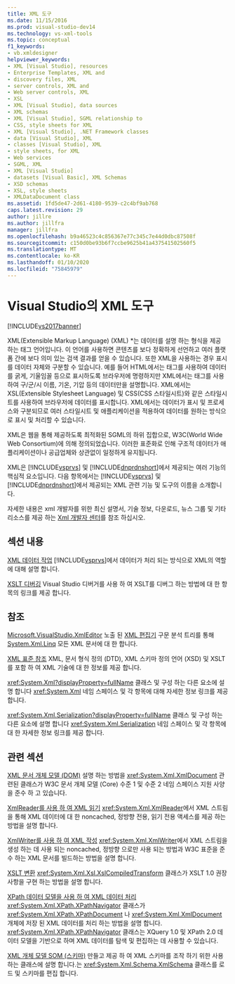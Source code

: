 ```yaml
---
title: XML 도구
ms.date: 11/15/2016
ms.prod: visual-studio-dev14
ms.technology: vs-xml-tools
ms.topic: conceptual
f1_keywords:
- vb.xmldesigner
helpviewer_keywords:
- XML [Visual Studio], resources
- Enterprise Templates, XML and
- discovery files, XML
- server controls, XML and
- Web server controls, XML
- XSL
- XML [Visual Studio], data sources
- XML schemas
- XML [Visual Studio], SGML relationship to
- CSS, style sheets for XML
- XML [Visual Studio], .NET Framework classes
- data [Visual Studio], XML
- classes [Visual Studio], XML
- style sheets, for XML
- Web services
- SGML, XML
- XML [Visual Studio]
- datasets [Visual Basic], XML Schemas
- XSD schemas
- XSL, style sheets
- XMLDataDocument class
ms.assetid: 1fd5de47-2d61-4180-9539-c2c4bf9ab768
caps.latest.revision: 29
author: jillre
ms.author: jillfra
manager: jillfra
ms.openlocfilehash: b9a46523c4c856367e77c345c7e44d0dbc87508f
ms.sourcegitcommit: c150d0be93b6f7ccbe9625b41a437541502560f5
ms.translationtype: MT
ms.contentlocale: ko-KR
ms.lasthandoff: 01/10/2020
ms.locfileid: "75845979"
---
```

# <a name="xml-tools-in-visual-studio"></a>Visual Studio의 XML 도구
[!INCLUDE[vs2017banner](../includes/vs2017banner.md)]

XML(Extensible Markup Language) (XML) *는 데이터를 설명 하는 형식을 제공 하는 태그 언어입니다. 이 언어를 사용하면 콘텐츠를 보다 정확하게 선언하고 여러 플랫폼 간에 보다 의미 있는 검색 결과를 얻을 수 있습니다. 또한 XML을 사용하는 경우 표시를 데이터 자체와 구분할 수 있습니다. 예를 들어 HTML에서는 태그를 사용하여 데이터를 굵게, 기울임꼴 등으로 표시하도록 브라우저에 명령하지만 XML에서는 태그를 사용하여 구/군/시 이름, 기온, 기압 등의 데이터만을 설명합니다. XML에서는 XSL(Extensible Stylesheet Language) 및 CSS(CSS 스타일시트)와 같은 스타일시트를 사용하여 브라우저에 데이터를 표시합니다. XML에서는 데이터가 표시 및 프로세스와 구분되므로 여러 스타일시트 및 애플리케이션을 적용하여 데이터를 원하는 방식으로 표시 및 처리할 수 있습니다.

 XML은 웹을 통해 제공하도록 최적화된 SGML의 하위 집합으로, W3C(World Wide Web Consortium)에 의해 정의되었습니다. 이러한 표준화로 인해 구조적 데이터가 애플리케이션이나 공급업체와 상관없이 일정하게 유지됩니다.

 XML은 [!INCLUDE[vsprvs](../includes/vsprvs-md.md)] 및 [!INCLUDE[dnprdnshort](../includes/dnprdnshort-md.md)]에서 제공되는 여러 기능의 핵심적 요소입니다. 다음 항목에서는 [!INCLUDE[vsprvs](../includes/vsprvs-md.md)] 및 [!INCLUDE[dnprdnshort](../includes/dnprdnshort-md.md)]에서 제공되는 XML 관련 기능 및 도구의 이름을 소개합니다.

 자세한 내용은 xml 개발자를 위한 최신 설명서, 기술 정보, 다운로드, 뉴스 그룹 및 기타 리소스를 제공 하는 [Xml 개발자 센터](https://msdn.microsoft.com/data/bb190600.aspx)를 참조 하십시오.

## <a name="in-this-section"></a>섹션 내용
 [XML 데이터 작업](../xml-tools/working-with-xml-data.md) [!INCLUDE[vsprvs](../includes/vsprvs-md.md)]에서 데이터가 처리 되는 방식으로 XML의 역할에 대해 설명 합니다.

 [XSLT 디버깅](../xml-tools/debugging-xslt.md) Visual Studio 디버거를 사용 하 여 XSLT를 디버그 하는 방법에 대 한 항목의 링크를 제공 합니다.

## <a name="reference"></a>참조
 [Microsoft.VisualStudio.XmlEditor](https://msdn.microsoft.com/library/microsoft.visualstudio.xmleditor.aspx) 노출 된 [XML 편집기](https://msdn.microsoft.com/library/ms255810.aspx) 구문 분석 트리를 통해 [System.Xml.Linq](https://msdn.microsoft.com/library/system.xml.linq.aspx) 모든 XML 문서에 대 한 합니다.

 [XML 표준 참조](https://msdn.microsoft.com/79c78508-c9d0-423a-a00f-672e855de401) XML, 문서 형식 정의 (DTD), XML 스키마 정의 언어 (XSD) 및 XSLT를 포함 하 여 XML 기술에 대 한 정보를 제공 합니다.

 <xref:System.Xml?displayProperty=fullName> 클래스 및 구성 하는 다른 요소에 설명 합니다 <xref:System.Xml> 네임 스페이스 및 각 항목에 대해 자세한 정보 링크를 제공 합니다.

 <xref:System.Xml.Serialization?displayProperty=fullName> 클래스 및 구성 하는 다른 요소에 설명 합니다 <xref:System.Xml.Serialization> 네임 스페이스 및 각 항목에 대 한 자세한 정보 링크를 제공 합니다.

## <a name="related-sections"></a>관련 섹션
 [XML 문서 개체 모델 (DOM)](https://msdn.microsoft.com/library/b5e52844-4820-47c0-a61d-de2da33e9f54) 설명 하는 방법을 <xref:System.Xml.XmlDocument> 관련된 클래스가 W3C 문서 개체 모델 (Core) 수준 1 및 수준 2 네임 스페이스 지원 사양을 준수 하 고 있습니다.

 [XmlReader를 사용 하 여 XML 읽기](https://msdn.microsoft.com/3029834c-a27e-4331-b7aa-711924062182) <xref:System.Xml.XmlReader>에서 XML 스트림을 통해 XML 데이터에 대 한 noncached, 정방향 전용, 읽기 전용 액세스를 제공 하는 방법을 설명 합니다.

 [XmlWriter를 사용 하 여 XML 작성](https://msdn.microsoft.com/ea41f72c-e1d3-4e0a-ab0f-f0eb1c27ab86) <xref:System.Xml.XmlWriter>에서 XML 스트림을 생성 하는 데 사용 되는 noncached, 정방향 으로만 사용 되는 방법과 W3C 표준을 준수 하는 XML 문서를 빌드하는 방법을 설명 합니다.

 [XSLT 변환](https://msdn.microsoft.com/library/202f8820-224c-494f-b61e-cd127eac6e03) <xref:System.Xml.Xsl.XslCompiledTransform> 클래스가 XSLT 1.0 권장 사항을 구현 하는 방법을 설명 합니다.

 [XPath 데이터 모델을 사용 하 여 XML 데이터 처리](https://msdn.microsoft.com/library/536c6fce-1453-4654-9c72-bca54d47e081) <xref:System.Xml.XPath.XPathNavigator> 클래스가 <xref:System.Xml.XPath.XPathDocument> 나 <xref:System.Xml.XmlDocument> 개체에 저장 된 XML 데이터를 처리 하는 방법을 설명 합니다. <xref:System.Xml.XPath.XPathNavigator> 클래스는 XQuery 1.0 및 XPath 2.0 데이터 모델을 기반으로 하며 XML 데이터를 탐색 및 편집하는 데 사용할 수 있습니다.

 [XML 개체 모델 SOM (스키마)](https://msdn.microsoft.com/library/a897a599-ffd1-43f9-8807-e58c8a7194cd) 만들고 제공 하 여 XML 스키마를 조작 하기 위한 사용 하는 클래스에 설명 합니다.는 <xref:System.Xml.Schema.XmlSchema> 클래스를 로드 및 스키마를 편집 합니다.
